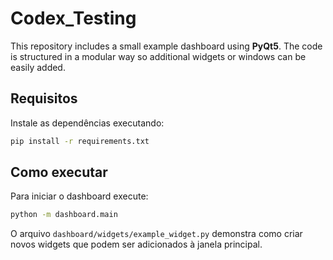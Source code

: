 # Codex_Testing

This repository includes a small example dashboard using **PyQt5**. The code is
structured in a modular way so additional widgets or windows can be easily
added.

## Requisitos

Instale as dependências executando:

```bash
pip install -r requirements.txt
```

## Como executar

Para iniciar o dashboard execute:

```bash
python -m dashboard.main
```

O arquivo `dashboard/widgets/example_widget.py` demonstra como criar novos
widgets que podem ser adicionados à janela principal.
